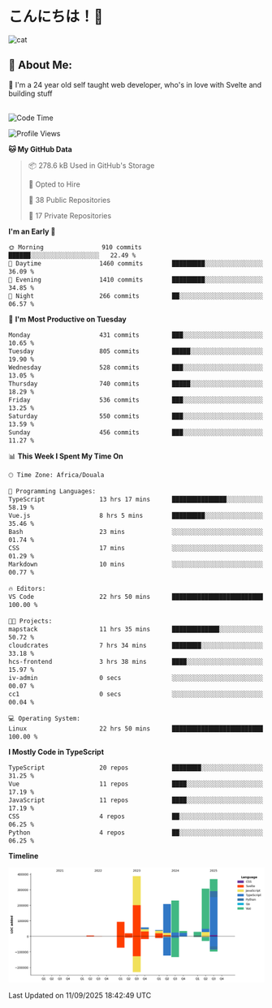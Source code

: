 

# こんにちは！🙂  
![cat](https://github.com/michaelnji/michaelnji/assets/73862378/606e99e9-2c18-4853-8722-991e4af8eae6)

## 💫 About Me:
🙂 I'm a 24 year old self taught web developer, who's in love with Svelte and building stuff <br><br>

<!--START_SECTION:waka-->
![Code Time](http://img.shields.io/badge/Code%20Time-1%2C378%20hrs%2052%20mins-blue)

![Profile Views](http://img.shields.io/badge/Profile%20Views-0-blue)

**🐱 My GitHub Data** 

> 📦 278.6 kB Used in GitHub's Storage 
 > 
> 💼 Opted to Hire
 > 
> 📜 38 Public Repositories 
 > 
> 🔑 17 Private Repositories 
 > 
**I'm an Early 🐤** 

```text
🌞 Morning                910 commits         ██████░░░░░░░░░░░░░░░░░░░   22.49 % 
🌆 Daytime                1460 commits        █████████░░░░░░░░░░░░░░░░   36.09 % 
🌃 Evening                1410 commits        █████████░░░░░░░░░░░░░░░░   34.85 % 
🌙 Night                  266 commits         ██░░░░░░░░░░░░░░░░░░░░░░░   06.57 % 
```
📅 **I'm Most Productive on Tuesday** 

```text
Monday                   431 commits         ███░░░░░░░░░░░░░░░░░░░░░░   10.65 % 
Tuesday                  805 commits         █████░░░░░░░░░░░░░░░░░░░░   19.90 % 
Wednesday                528 commits         ███░░░░░░░░░░░░░░░░░░░░░░   13.05 % 
Thursday                 740 commits         █████░░░░░░░░░░░░░░░░░░░░   18.29 % 
Friday                   536 commits         ███░░░░░░░░░░░░░░░░░░░░░░   13.25 % 
Saturday                 550 commits         ███░░░░░░░░░░░░░░░░░░░░░░   13.59 % 
Sunday                   456 commits         ███░░░░░░░░░░░░░░░░░░░░░░   11.27 % 
```


📊 **This Week I Spent My Time On** 

```text
🕑︎ Time Zone: Africa/Douala

💬 Programming Languages: 
TypeScript               13 hrs 17 mins      ███████████████░░░░░░░░░░   58.19 % 
Vue.js                   8 hrs 5 mins        █████████░░░░░░░░░░░░░░░░   35.46 % 
Bash                     23 mins             ░░░░░░░░░░░░░░░░░░░░░░░░░   01.74 % 
CSS                      17 mins             ░░░░░░░░░░░░░░░░░░░░░░░░░   01.29 % 
Markdown                 10 mins             ░░░░░░░░░░░░░░░░░░░░░░░░░   00.77 % 

🔥 Editors: 
VS Code                  22 hrs 50 mins      █████████████████████████   100.00 % 

🐱‍💻 Projects: 
mapstack                 11 hrs 35 mins      █████████████░░░░░░░░░░░░   50.72 % 
cloudcrates              7 hrs 34 mins       ████████░░░░░░░░░░░░░░░░░   33.18 % 
hcs-frontend             3 hrs 38 mins       ████░░░░░░░░░░░░░░░░░░░░░   15.97 % 
iv-admin                 0 secs              ░░░░░░░░░░░░░░░░░░░░░░░░░   00.07 % 
cc1                      0 secs              ░░░░░░░░░░░░░░░░░░░░░░░░░   00.04 % 

💻 Operating System: 
Linux                    22 hrs 50 mins      █████████████████████████   100.00 % 
```

**I Mostly Code in TypeScript** 

```text
TypeScript               20 repos            ████████░░░░░░░░░░░░░░░░░   31.25 % 
Vue                      11 repos            ████░░░░░░░░░░░░░░░░░░░░░   17.19 % 
JavaScript               11 repos            ████░░░░░░░░░░░░░░░░░░░░░   17.19 % 
CSS                      4 repos             ██░░░░░░░░░░░░░░░░░░░░░░░   06.25 % 
Python                   4 repos             ██░░░░░░░░░░░░░░░░░░░░░░░   06.25 % 
```



**Timeline**

![Lines of Code chart](https://raw.githubusercontent.com/michaelnji/michaelnji/main/assets/bar_graph.png)


 Last Updated on 11/09/2025 18:42:49 UTC
<!--END_SECTION:waka-->
